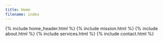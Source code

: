 ```yaml
---
title: Home
filename: index
---
```


{% include home_header.html %}
{% include mission.html %}
{% include about.html %}
{% include services.html %}
{% include contact.html %}